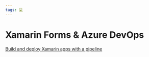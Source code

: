 ```yaml
---
tags: 💻
---
```


# Xamarin Forms & Azure DevOps

[Build and deploy Xamarin apps with a pipeline](https://docs.microsoft.com/en-us/azure/devops/pipelines/ecosystems/xamarin?view=azure-devops&tabs=yaml)

